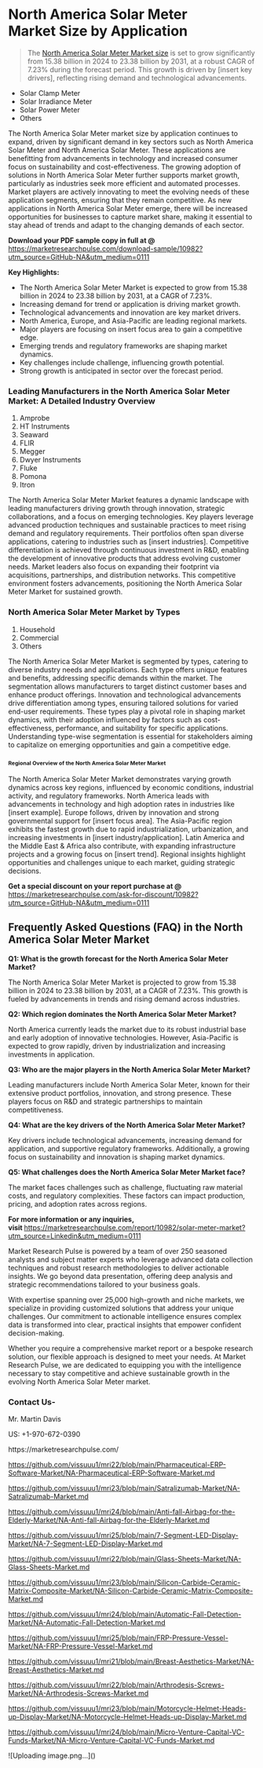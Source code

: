 <h1>North America Solar Meter Market&nbsp;Size by Application</h1><blockquote><p>The <a href="https://marketresearchpulse.com/download-sample/10982?utm_source=GitHub-NA&amp;utm_medium=0111">North America Solar Meter Market size</a> is set to grow significantly from 15.38 billion in 2024 to 23.38 billion by 2031, at a robust CAGR of 7.23% during the forecast period. This growth is driven by [insert key drivers], reflecting rising demand and technological advancements.</p></blockquote><ul><li>Solar Clamp Meter<li> Solar Irradiance Meter<li> Solar Power Meter<li> Others</li></ul><p>The North America Solar Meter market size by application continues to expand, driven by significant demand in key sectors such as North America Solar Meter and North America Solar Meter. These applications are benefitting from advancements in technology and increased consumer focus on sustainability and cost-effectiveness. The growing adoption of solutions in North America Solar Meter further supports market growth, particularly as industries seek more efficient and automated processes. Market players are actively innovating to meet the evolving needs of these application segments, ensuring that they remain competitive. As new applications in North America Solar Meter emerge, there will be increased opportunities for businesses to capture market share, making it essential to stay ahead of trends and adapt to the changing demands of each sector.</p><p><strong>Download your PDF sample copy in full at @ </strong><a href="https://marketresearchpulse.com/download-sample/10982?utm_source=GitHub-NA&amp;utm_medium=0111">https://marketresearchpulse.com/download-sample/10982?utm_source=GitHub-NA&amp;utm_medium=0111</a></p><p><strong>Key Highlights: </strong></p><ul><li>The North America Solar Meter Market is expected to grow from 15.38 billion in 2024 to 23.38 billion by 2031, at a CAGR of 7.23%.</li><li>Increasing demand for trend or application is driving market growth.</li><li>Technological advancements and innovation are key market drivers.</li><li>North America, Europe, and Asia-Pacific are leading regional markets.</li><li>Major players are focusing on insert focus area to gain a competitive edge.</li><li>Emerging trends and regulatory frameworks are shaping market dynamics.</li><li>Key challenges include challenge, influencing growth potential.</li><li>Strong growth is anticipated in sector over the forecast period.</li></ul><h3>Leading Manufacturers in the North America Solar Meter Market: A Detailed Industry Overview</h3><ol><li>Amprobe</li><li>HT Instruments</li><li>Seaward</li><li>FLIR</li><li>Megger</li><li>Dwyer Instruments</li><li>Fluke</li><li>Pomona</li><li>Itron</li></ol><div class="flex max-w-full flex-col flex-grow"><div class="min-h-8 text-message flex w-full flex-col items-end gap-2 whitespace-normal break-words [.text-message+&amp;]:mt-5" dir="auto" data-message-author-role="assistant" data-message-id="fd8432e4-4910-450d-b182-61b7bfb0a01f" data-message-model-slug="gpt-4o"><div class="flex w-full flex-col gap-1 empty:hidden first:pt-[3px]"><div class="markdown prose w-full break-words dark:prose-invert light"><p>The North America Solar Meter Market features a dynamic landscape with leading manufacturers driving growth through innovation, strategic collaborations, and a focus on emerging technologies. Key players leverage advanced production techniques and sustainable practices to meet rising demand and regulatory requirements. Their portfolios often span diverse applications, catering to industries such as [insert industries]. Competitive differentiation is achieved through continuous investment in R&amp;D, enabling the development of innovative products that address evolving customer needs. Market leaders also focus on expanding their footprint via acquisitions, partnerships, and distribution networks. This competitive environment fosters advancements, positioning the North America Solar Meter Market for sustained growth.</p></div></div></div></div><h3>North America Solar Meter Market by Types</h3><ol><li>Household<li> Commercial<li> Others</li></ol><div class="flex max-w-full flex-col flex-grow"><div class="min-h-8 text-message flex w-full flex-col items-end gap-2 whitespace-normal break-words [.text-message+&amp;]:mt-5" dir="auto" data-message-author-role="assistant" data-message-id="084470be-0bb7-4664-bddf-5156b4f41249" data-message-model-slug="gpt-4o-mini"><div class="flex w-full flex-col gap-1 empty:hidden first:pt-[3px]"><div class="markdown prose w-full break-words dark:prose-invert light"><p>The North America Solar Meter Market is segmented by types, catering to diverse industry needs and applications. Each type offers unique features and benefits, addressing specific demands within the market. The segmentation allows manufacturers to target distinct customer bases and enhance product offerings. Innovation and technological advancements drive differentiation among types, ensuring tailored solutions for varied end-user requirements. These types play a pivotal role in shaping market dynamics, with their adoption influenced by factors such as cost-effectiveness, performance, and suitability for specific applications. Understanding type-wise segmentation is essential for stakeholders aiming to capitalize on emerging opportunities and gain a competitive edge.</p></div></div></div></div><h3><span style="font-size: 11px;">Regional Overview of the North America Solar Meter Market</span></h3><div class="flex max-w-full flex-col flex-grow"><div class="min-h-8 text-message flex w-full flex-col items-end gap-2 whitespace-normal break-words [.text-message+&amp;]:mt-5" dir="auto" data-message-author-role="assistant" data-message-id="e9038762-ce64-4e30-91c9-9bd413514231" data-message-model-slug="gpt-4o-mini"><div class="flex w-full flex-col gap-1 empty:hidden first:pt-[3px]"><div class="markdown prose w-full break-words dark:prose-invert light"><p>The North America Solar Meter Market demonstrates varying growth dynamics across key regions, influenced by economic conditions, industrial activity, and regulatory frameworks. North America leads with advancements in technology and high adoption rates in industries like [insert example]. Europe follows, driven by innovation and strong governmental support for [insert focus area]. The Asia-Pacific region exhibits the fastest growth due to rapid industrialization, urbanization, and increasing investments in [insert industry/application]. Latin America and the Middle East &amp; Africa also contribute, with expanding infrastructure projects and a growing focus on [insert trend]. Regional insights highlight opportunities and challenges unique to each market, guiding strategic decisions.</p></div></div></div></div><p><strong>Get a special discount on your report purchase at @ </strong><a href="https://marketresearchpulse.com/ask-for-discount/10982?utm_source=GitHub-NA&amp;utm_medium=0111">https://marketresearchpulse.com/ask-for-discount/10982?utm_source=GitHub-NA&amp;utm_medium=0111</a></p><h2>Frequently Asked Questions (FAQ) in the North America Solar Meter Market</h2><p><strong>Q1: What is the growth forecast for the North America Solar Meter Market?</strong></p><p>The North America Solar Meter Market is projected to grow from 15.38 billion in 2024 to 23.38 billion by 2031, at a CAGR of 7.23%. This growth is fueled by advancements in trends and rising demand across industries.</p><p><strong>Q2: Which region dominates the North America Solar Meter Market?</strong></p><p>North America currently leads the market due to its robust industrial base and early adoption of innovative technologies. However, Asia-Pacific is expected to grow rapidly, driven by industrialization and increasing investments in application.</p><p><strong>Q3: Who are the major players in the North America Solar Meter Market?</strong></p><p>Leading manufacturers include North America Solar Meter, known for their extensive product portfolios, innovation, and strong presence. These players focus on R&amp;D and strategic partnerships to maintain competitiveness.</p><p><strong>Q4: What are the key drivers of the North America Solar Meter Market?</strong></p><p>Key drivers include technological advancements, increasing demand for application, and supportive regulatory frameworks. Additionally, a growing focus on sustainability and innovation is shaping market dynamics.</p><p><strong>Q5: What challenges does the North America Solar Meter Market face?</strong></p><p>The market faces challenges such as challenge, fluctuating raw material costs, and regulatory complexities. These factors can impact production, pricing, and adoption rates across regions.</p><p><strong>For more information or any inquiries, visit&nbsp;</strong><a href="https://marketresearchpulse.com/report/10982/solar-meter-market?utm_source=Linkedin&utm_medium=0111">https://marketresearchpulse.com/report/10982/solar-meter-market?utm_source=Linkedin&utm_medium=0111</a></p><p>Market Research Pulse is powered by a team of over 250 seasoned analysts and subject matter experts who leverage advanced data collection techniques and robust research methodologies to deliver actionable insights. We go beyond data presentation, offering deep analysis and strategic recommendations tailored to your business goals.</p><p>With expertise spanning over 25,000 high-growth and niche markets, we specialize in providing customized solutions that address your unique challenges. Our commitment to actionable intelligence ensures complex data is transformed into clear, practical insights that empower confident decision-making.</p><p>Whether you require a comprehensive market report or a bespoke research solution, our flexible approach is designed to meet your needs. At Market Research Pulse, we are dedicated to equipping you with the intelligence necessary to stay competitive and achieve sustainable growth in the evolving North America Solar Meter market.</p><h3><strong>Contact Us-</strong></h3><p>Mr. Martin Davis</p><p>US: +1-970-672-0390</p><p>https://marketresearchpulse.com/</p><p><a href="https://github.com/vissuuu1/mri22/blob/main/Pharmaceutical-ERP-Software-Market/NA-Pharmaceutical-ERP-Software-Market.md">https://github.com/vissuuu1/mri22/blob/main/Pharmaceutical-ERP-Software-Market/NA-Pharmaceutical-ERP-Software-Market.md</a></p><p><a href="https://github.com/vissuuu1/mri23/blob/main/Satralizumab-Market/NA-Satralizumab-Market.md">https://github.com/vissuuu1/mri23/blob/main/Satralizumab-Market/NA-Satralizumab-Market.md</a></p><p><a href="https://github.com/vissuuu1/mri24/blob/main/Anti-fall-Airbag-for-the-Elderly-Market/NA-Anti-fall-Airbag-for-the-Elderly-Market.md">https://github.com/vissuuu1/mri24/blob/main/Anti-fall-Airbag-for-the-Elderly-Market/NA-Anti-fall-Airbag-for-the-Elderly-Market.md</a></p><p><a href="https://github.com/vissuuu1/mri25/blob/main/7-Segment-LED-Display-Market/NA-7-Segment-LED-Display-Market.md">https://github.com/vissuuu1/mri25/blob/main/7-Segment-LED-Display-Market/NA-7-Segment-LED-Display-Market.md</a></p><p><a href="https://github.com/vissuuu1/mri22/blob/main/Glass-Sheets-Market/NA-Glass-Sheets-Market.md">https://github.com/vissuuu1/mri22/blob/main/Glass-Sheets-Market/NA-Glass-Sheets-Market.md</a></p><p><a href="https://github.com/vissuuu1/mri23/blob/main/Silicon-Carbide-Ceramic-Matrix-Composite-Market/NA-Silicon-Carbide-Ceramic-Matrix-Composite-Market.md">https://github.com/vissuuu1/mri23/blob/main/Silicon-Carbide-Ceramic-Matrix-Composite-Market/NA-Silicon-Carbide-Ceramic-Matrix-Composite-Market.md</a></p><p><a href="https://github.com/vissuuu1/mri24/blob/main/Automatic-Fall-Detection-Market/NA-Automatic-Fall-Detection-Market.md">https://github.com/vissuuu1/mri24/blob/main/Automatic-Fall-Detection-Market/NA-Automatic-Fall-Detection-Market.md</a></p><p><a href="https://github.com/vissuuu1/mri25/blob/main/FRP-Pressure-Vessel-Market/NA-FRP-Pressure-Vessel-Market.md">https://github.com/vissuuu1/mri25/blob/main/FRP-Pressure-Vessel-Market/NA-FRP-Pressure-Vessel-Market.md</a></p><p><a href="https://github.com/vissuuu1/mri21/blob/main/Breast-Aesthetics-Market/NA-Breast-Aesthetics-Market.md">https://github.com/vissuuu1/mri21/blob/main/Breast-Aesthetics-Market/NA-Breast-Aesthetics-Market.md</a></p><p><a href="https://github.com/vissuuu1/mri22/blob/main/Arthrodesis-Screws-Market/NA-Arthrodesis-Screws-Market.md">https://github.com/vissuuu1/mri22/blob/main/Arthrodesis-Screws-Market/NA-Arthrodesis-Screws-Market.md</a></p><p><a href="https://github.com/vissuuu1/mri23/blob/main/Motorcycle-Helmet-Heads-up-Display-Market/NA-Motorcycle-Helmet-Heads-up-Display-Market.md">https://github.com/vissuuu1/mri23/blob/main/Motorcycle-Helmet-Heads-up-Display-Market/NA-Motorcycle-Helmet-Heads-up-Display-Market.md</a></p><p><a href="https://github.com/vissuuu1/mri24/blob/main/Micro-Venture-Capital-VC-Funds-Market/NA-Micro-Venture-Capital-VC-Funds-Market.md">https://github.com/vissuuu1/mri24/blob/main/Micro-Venture-Capital-VC-Funds-Market/NA-Micro-Venture-Capital-VC-Funds-Market.md</a></p>
![Uploading image.png…]()
